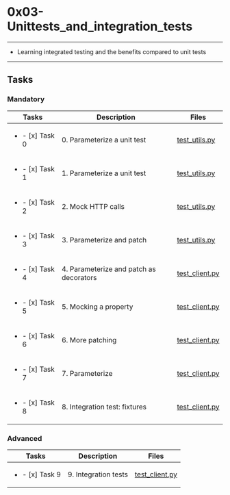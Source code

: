 # 0x03-Unittests_and_integration_tests

---

* Learning integrated testing and the benefits compared to unit tests

---

## Tasks

### Mandatory

| Tasks | Description | Files |
| ----- | ----- | ----- |
| <ul><li> - [x] Task 0 </li></ul> | 0. Parameterize a unit test | [test_utils.py](test_utils.py) |
| <ul><li> - [x] Task 1 </li></ul> | 1. Parameterize a unit test | [test_utils.py](test_utils.py) |
| <ul><li> - [x] Task 2 </li></ul> | 2. Mock HTTP calls | [test_utils.py](test_utils.py) |
| <ul><li> - [x] Task 3 </li></ul> | 3. Parameterize and patch | [test_utils.py](test_utils.py) |
| <ul><li> - [x] Task 4 </li></ul> | 4. Parameterize and patch as decorators | [test_client.py](test_client.py) |
| <ul><li> - [x] Task 5 </li></ul> | 5. Mocking a property | [test_client.py](test_client.py) |
| <ul><li> - [x] Task 6 </li></ul> | 6. More patching | [test_client.py](test_client.py) |
| <ul><li> - [x] Task 7 </li></ul> | 7. Parameterize | [test_client.py](test_client.py) |
| <ul><li> - [x] Task 8 </li></ul> | 8. Integration test: fixtures | [test_client.py](test_client.py) |

### Advanced

| Tasks | Description | Files |
| ----- | ----- | ----- |
| <ul><li> - [x] Task 9 </li></ul> | 9. Integration tests | [test_client.py](test_client.py) |
